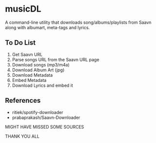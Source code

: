 # musicDL

A command-line utility that downloads song/albums/playlists from Saavn along with albumart, meta-tags and lyrics.

## To Do List

1. Get Saavn URL
2. Parse songs URL from the Saavn URL page
3. Download songs (mp3/m4a)
4. Download Album Art (jpg)
5. Download Metadata
6. Embed Metadata
7. Download Lyrics and embed it

## References

- ritiek/spotify-downloader
- prabaprakash/Saavn-Downloader

MIGHT HAVE MISSED SOME SOURCES

THANK YOU ALL

